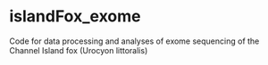 # islandFox_exome
Code for data processing and analyses of exome sequencing of the Channel Island fox (Urocyon littoralis)
